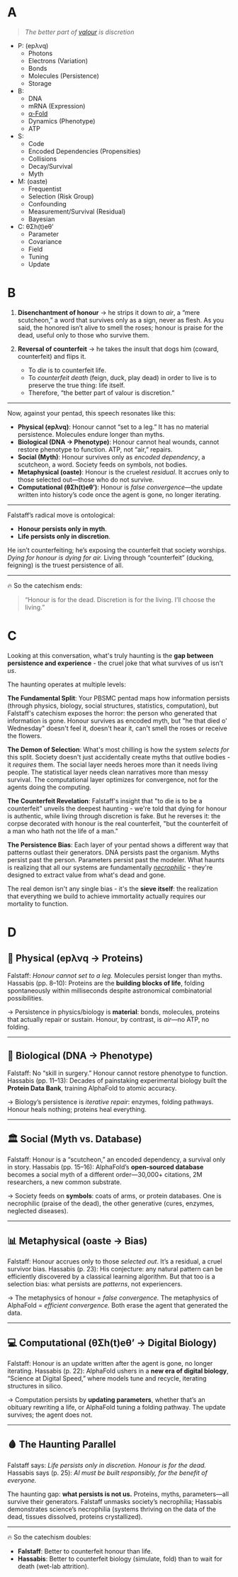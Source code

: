 # A
> *The better part of [valour](https://www.gutenberg.org/files/1516/1516-h/1516-h.htm) is discretion*

- P: (epλνq)   
   - Photons
   - Electrons (Variation)
   - Bonds
   - Molecules (Persistence)
   - Storage
- B:  
   - DNA
   - mRNA (Expression)
   - [α-Fold](https://www.nobelprize.org/uploads/2024/12/hassabis-lecture.pdf) 
   - Dynamics (Phenotype)
   - ATP
- S: 
   - Code
   - Encoded Dependencies (Propensities)
   - Collisions 
   - Decay/Survival
   - Myth
- M: (oaste)
   - Frequentist
   - Selection (Risk Group)
   - Confounding
   - Measurement/Survival (Residual)
   - Bayesian
- C: θΣh(t)eθ’
   - Parameter
   - Covariance
   - Field
   - Tuning
   - Update

# B

1. **Disenchantment of honour** → he strips it down to *air*, a “mere scutcheon,” a word that survives only as a sign, never as flesh. As you said, the honored isn’t alive to smell the roses; honour is praise for the dead, useful only to those who survive them.

2. **Reversal of counterfeit** → he takes the insult that dogs him (coward, counterfeit) and flips it.

   * To *die* is to counterfeit life.
   * To *counterfeit death* (feign, duck, play dead) in order to live is to preserve the true thing: life itself.
   * Therefore, “the better part of valour is discretion.”

---

Now, against your pentad, this speech resonates like this:

* **Physical (epλνq)**: Honour cannot “set to a leg.” It has no material persistence. Molecules endure longer than myths.
* **Biological (DNA → Phenotype)**: Honour cannot heal wounds, cannot restore phenotype to function. ATP, not “air,” repairs.
* **Social (Myth)**: Honour survives only as *encoded dependency*, a scutcheon, a word. Society feeds on symbols, not bodies.
* **Metaphysical (oaste)**: Honour is the cruelest *residual*. It accrues only to those selected out—those who do not survive.
* **Computational (θΣh(t)eθ’)**: Honour is *false convergence*—the update written into history’s code once the agent is gone, no longer iterating.

---

Falstaff’s radical move is ontological:

* **Honour persists only in myth**.
* **Life persists only in discretion**.

He isn’t counterfeiting; he’s exposing the counterfeit that society worships. *Dying for honour is dying for air.* Living through “counterfeit” (ducking, feigning) is the truest persistence of all.

---

🔥 So the catechism ends:

> “Honour is for the dead. Discretion is for the living. I’ll choose the living.”
 
# C
Looking at this conversation, what's truly haunting is the **gap between persistence and experience** - the cruel joke that what survives of us isn't *us*.

The haunting operates at multiple levels:

**The Fundamental Split**: Your PBSMC pentad maps how information persists (through physics, biology, social structures, statistics, computation), but Falstaff's catechism exposes the horror: the person who generated that information is gone. Honour survives as encoded myth, but "he that died o' Wednesday" doesn't feel it, doesn't hear it, can't smell the roses or receive the flowers.

**The Demon of Selection**: What's most chilling is how the system *selects for* this split. Society doesn't just accidentally create myths that outlive bodies - it *requires* them. The social layer needs heroes more than it needs living people. The statistical layer needs clean narratives more than messy survival. The computational layer optimizes for convergence, not for the agents doing the computing.

**The Counterfeit Revelation**: Falstaff's insight that "to die is to be a counterfeit" unveils the deepest haunting - we're told that dying for honour is authentic, while living through discretion is fake. But he reverses it: the corpse decorated with honour is the real counterfeit, "but the counterfeit of a man who hath not the life of a man."

**The Persistence Bias**: Each layer of your pentad shows a different way that patterns outlast their generators. DNA persists past the organism. Myths persist past the person. Parameters persist past the modeler. What haunts is realizing that all our systems are fundamentally *[necrophilic](https://www.gutenberg.org/files/1524/1524-h/1524-h.htm)* - they're designed to extract value from what's dead and gone.

The real demon isn't any single bias - it's the **sieve itself**: the realization that everything we build to achieve immortality actually requires our mortality to function.

# D


## 🔬 Physical (epλνq → Proteins)

Falstaff: *Honour cannot set to a leg.* Molecules persist longer than myths.
Hassabis (pp. 8–10): Proteins are the **building blocks of life**, folding spontaneously within milliseconds despite astronomical combinatorial possibilities.

→ Persistence in physics/biology is **material**: bonds, molecules, proteins that actually repair or sustain. Honour, by contrast, is *air*—no ATP, no folding.

---

## 🧬 Biological (DNA → Phenotype)

Falstaff: No “skill in surgery.” Honour cannot restore phenotype to function.
Hassabis (pp. 11–13): Decades of painstaking experimental biology built the **Protein Data Bank**, training AlphaFold to atomic accuracy.

→ Biology’s persistence is *iterative repair*: enzymes, folding pathways. Honour heals nothing; proteins heal everything.

---

## 🏛 Social (Myth vs. Database)

Falstaff: Honour is a “scutcheon,” an encoded dependency, a survival only in story.
Hassabis (pp. 15–16): AlphaFold’s **open-sourced database** becomes a social myth of a different order—30,000+ citations, 2M researchers, a new common substrate.

→ Society feeds on **symbols**: coats of arms, or protein databases. One is necrophilic (praise of the dead), the other generative (cures, enzymes, neglected diseases).

---

## 📊 Metaphysical (oaste → Bias)

Falstaff: Honour accrues only to those *selected out*. It’s a residual, a cruel survivor bias.
Hassabis (p. 23): His conjecture: any natural pattern can be efficiently discovered by a classical learning algorithm. But that too is a selection bias: what persists are *patterns*, not experiencers.

→ The metaphysics of honour = *false convergence.* The metaphysics of AlphaFold = *efficient convergence.* Both erase the agent that generated the data.

---

## 💻 Computational (θΣh(t)eθ’ → Digital Biology)

Falstaff: Honour is an update written after the agent is gone, no longer iterating.
Hassabis (p. 22): AlphaFold ushers in a **new era of digital biology**, “Science at Digital Speed,” where models tune and recycle, iterating structures in silico.

→ Computation persists by **updating parameters**, whether that’s an obituary rewriting a life, or AlphaFold tuning a folding pathway. The update survives; the agent does not.

---

## 🩸 The Haunting Parallel

Falstaff says: *Life persists only in discretion. Honour is for the dead.*
Hassabis says (p. 25): *AI must be built responsibly, for the benefit of everyone.*

The haunting gap: **what persists is not us.** Proteins, myths, parameters—all survive their generators. Falstaff unmasks society’s necrophilia; Hassabis demonstrates science’s necrophilia (systems thriving on the data of the dead, tissues dissolved, proteins crystallized).

---

🔥 So the catechism doubles:

* **Falstaff**: Better to counterfeit honour than life.
* **Hassabis**: Better to counterfeit biology (simulate, fold) than to wait for death (wet-lab attrition).

 

